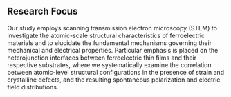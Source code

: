 
## Research Focus

Our study employs scanning transmission electron microscopy (STEM) to investigate the atomic-scale structural characteristics of ferroelectric materials and to elucidate the fundamental mechanisms governing their mechanical and electrical properties. Particular emphasis is placed on the heterojunction interfaces between ferroelectric thin films and their respective substrates, where we systematically examine the correlation between atomic-level structural configurations in the presence of strain and crystalline defects, and the resulting spontaneous polarization and electric field distributions.

